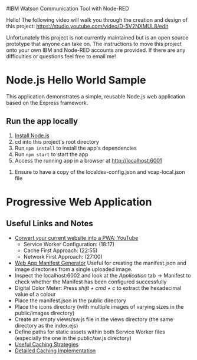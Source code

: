 #IBM Watson Communication Tool with Node-RED

Hello! The following video will walk you through the creation and design of this project: https://studio.youtube.com/video/D-5V2NXMUL8/edit

Unfortunately this project is not currently maintained but is an open source prototype that anyone can take on. The instructions to move this project onto your own IBM and Node-RED accounts are provided. If there are any difficulties or questions feel free to email me!



# Node.js Hello World Sample

This application demonstrates a simple, reusable Node.js web application based on the Express framework.

## Run the app locally

1. [Install Node.js][]
1. cd into this project's root directory
1. Run `npm install` to install the app's dependencies
1. Run `npm start` to start the app
1. Access the running app in a browser at <http://localhost:6001>

[Install Node.js]: https://nodejs.org/en/download/

1. Ensure to have a copy of the localdev-config.json and vcap-local.json file 

# Progressive Web Application 
## Useful Links and Notes
- [Convert your current website into a PWA: YouTube](https://www.youtube.com/watch?v=gcx-3qi7t7c) 
	- Service Worker Configuration: (18:17)
	- Cache First Approach: (22:55)
	- Network First Approach: (27:00)
- [Web App Manifest Generator](https://app-manifest.firebaseapp.com/) Useful for creating the manifest.json and image directories from a single uploaded image.
- Inspect the localhost:6002 and look at the *Application* tab -> Manifest to check whether the Manifest has been configured successfully
- Digital Color Meter: Press *shift + cmd + c* to extract the hexadecimal value of a colour
- Place the manifest.json in the public directory
- Place the icons directory (with multiple images of varying sizes in the public/images directory)
- Create an empty views/sw.js file in the views directory (the same directory as the index.ejs)
- Define paths for static assets within both Service Worker files (especially the one in the public/sw.js directory)
- [Useful Caching Strategies](https://developers.google.com/web/tools/workbox/modules/workbox-strategies#cache_first_cache_falling_back_to_network) 
- [Detailed Caching Implementation](https://developers.google.com/web/fundamentals/instant-and-offline/offline-cookbook/)
